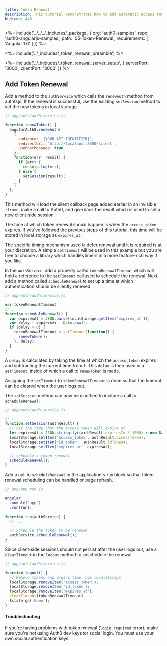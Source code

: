 ```yaml
---
title: Token Renewal
description: This tutorial demonstrates how to add automatic access token renewal to an application with Auth0
budicon: 448
---
```


<%= include('../../../_includes/_package', {
  org: 'auth0-samples',
  repo: 'auth0-angularjs-samples',
  path: '05-Token-Renewal',
  requirements: [
    'Angular 1.6'
  ]
}) %>

<%= include('../_includes/_token_renewal_preamble') %>

<%= include('../_includes/_token_renewal_server_setup', { serverPort: '3000', clientPort: '3000' }) %>

## Add Token Renewal

Add a method to the `authService` which calls the `renewAuth` method from auth0.js. If the renewal is successful, use the existing `setSession` method to set the new tokens in local storage.

```js
// app/auth/auth.service.js

function renewToken() {
  angularAuth0.renewAuth(
    {
      audience: '{YOUR_API_IDENTIFIER}',
      redirectUri: 'http://localhost:3000/silent',
      usePostMessage: true
    },
    function(err, result) {
      if (err) {
        console.log(err);
      } else {
        setSession(result);
      }
    }
  );
}
```

This method will load the silent callback page added earlier in an invisible `iframe`, make a call to Auth0, and give back the result which is used to set a new client-side session.

The time at which token renewal should happen is when the `access_token` expires. If you've followed the previous steps of this tutorial, this time will be stored in local storage as `expires_at`.

The specific timing mechanism used to defer renewal until it is required is at your discretion. A simple `setTimeout` will be used in this example but you are free to choose a library which handles timers in a more feature-rich way if you like.

In the `authService`, add a property called `tokenRenewalTimeout` which will hold a reference to the `setTimeout` call used to schedule the renewal. Next, add a method called `scheduleRenewal` to set up a time at which authentication should be silently renewed.

```js
// app/auth/auth.service.js

var tokenRenewalTimeout
// ...
function scheduleRenewal() {
  var expiresAt = JSON.parse(localStorage.getItem('expires_at'));
  var delay = expiresAt - Date.now();
  if (delay > 0) {
    tokenRenewalTimeout = setTimeout(function() {
      renewToken();
    }, delay);
  }
}
```

A `delay` is calculated by taking the time at which the `access_token` expires and subtracting the current time from it. This `delay` is then used in a `setTimeout`, inside of which a call to `renewToken` is made.

Assigning the `setTimeout` to `tokenRenewalTimeout` is done so that the timeout can be cleared when the user logs out.

The `setSession` method can now be modified to include a call to `scheduleRenewal`.

```js
// app/auth/auth.service.js

// ...
function setSession(authResult) {
  // Set the time that the access token will expire at
  let expiresAt = JSON.stringify((authResult.expiresIn * 1000) + new Date().getTime());
  localStorage.setItem('access_token', authResult.accessToken);
  localStorage.setItem('id_token', authResult.idToken);
  localStorage.setItem('expires_at', expiresAt);

  // schedule a token renewal
  scheduleRenewal();
}
```

Add a call to `scheduleRenewal` in the application's `run` block so that token renewal scheduling can be handled on page refresh.

```js
// app/app.run.js

angular
  .module('app')
  .run(run);
  
function run(authService) {
  // ...

  // Schedule the token to be renewed
  authService.scheduleRenewal();
}
```

Since client-side sessions should not persist after the user logs out, use a `clearTimeout` in the `logout` method to unschedule the renewal.

```js
// app/auth/auth.service.js

function logout() {
  // Remove tokens and expiry time from localStorage
  localStorage.removeItem('access_token');
  localStorage.removeItem('id_token');
  localStorage.removeItem('expires_at');
  clearTimeout(tokenRenewalTimeout);
  $state.go('home');
}
```

#### Troubleshooting

If you're having problems with token renewal (`login_required` error), make sure you're not using Auth0 dev keys for social login. You must use your own social authentication keys.
